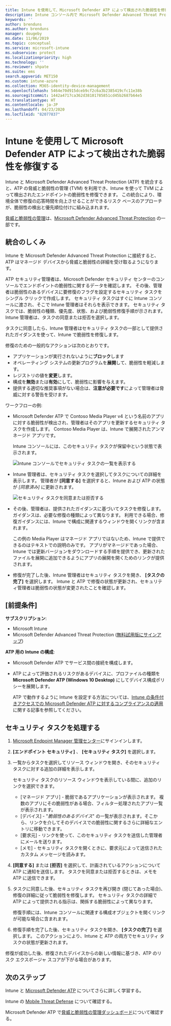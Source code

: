 ```yaml
---
title: Intune を使用して、Microsoft Defender ATP によって検出された脆弱性を修復する - Azure | Microsoft Docs
description: Intune コンソール内で Microsoft Defender Advanced Threat Protection (ATP) の一部である脅威と脆弱性の管理からセキュリティ タスクを管理する方法を説明します。
keywords: ''
author: brenduns
ms.author: brenduns
manager: dougeby
ms.date: 11/06/2019
ms.topic: conceptual
ms.service: microsoft-intune
ms.subservice: protect
ms.localizationpriority: high
ms.technology: ''
ms.reviewer: shpate
ms.suite: ems
search.appverid: MET150
ms.custom: intune-azure
ms.collection: M365-identity-device-management
ms.openlocfilehash: 5464e70d915dceb9cf2c6a3b2385419cfc11e38b
ms.sourcegitcommit: 1442a4717ca362d38101785851cd45b2687b64e5
ms.translationtype: HT
ms.contentlocale: ja-JP
ms.lasthandoff: 04/23/2020
ms.locfileid: "82077837"
---
```

# <a name="use-intune-to-remediate-vulnerabilities-identified-by-microsoft-defender-atp"></a>Intune を使用して Microsoft Defender ATP によって検出された脆弱性を修復する

Intune と Microsoft Defender Advanced Threat Protection (ATP) を統合すると、ATP の脅威と脆弱性の管理 (TVM) を利用でき、Intune を使って TVM によって検出されたエンドポイントの脆弱性を修復できます。 この統合により、環境全体で修復の応答時間を向上させることができるリスク ベースのアプローチが、脆弱性の検出と優先順位付けに組み込まれます。

[脅威と脆弱性の管理](https://docs.microsoft.com/windows/security/threat-protection/windows-defender-atp/next-gen-threat-and-vuln-mgt)は、[Microsoft Defender Advanced Threat Protection](https://docs.microsoft.com/windows/security/threat-protection/windows-defender-atp/windows-defender-advanced-threat-protection) の一部です。

## <a name="how-integration-works"></a>統合のしくみ

Intune を Microsoft Defender Advanced Threat Protection に接続すると、ATP はマネージド デバイスから脅威と脆弱性の詳細を受け取るようになります。

ATP セキュリティ管理者は、Microsoft Defender セキュリティ センターのコンソールでエンドポイントの脆弱性に関するデータを確認します。 その後、管理者は脆弱性のあるデバイスに要修復のフラグを設定するセキュリティ タスクをシングル クリックで作成します。 セキュリティ タスクはすぐに Intune コンソールに渡され、そこで Intune 管理者はそれらを表示できます。 セキュリティ タスクでは、脆弱性の種類、優先度、状態、および脆弱性修復手順が示されます。 Intune 管理者は、タスクの同意または拒否を選択します。

タスクに同意したら、Intune 管理者はセキュリティ タスクの一部として提供されたガイダンスを使って、Intune で脆弱性を修復します。

修復のための一般的なアクションは次のとおりです。

- アプリケーションが実行されないように**ブロック**します
- オペレーティング システムの更新プログラムを**展開**して、脆弱性を軽減します。
- レジストリの値を**変更**します。
- 構成を**無効**または**有効**にして、脆弱性に影響を与えます。
- 提供する適切な推奨事項がない場合は、**注意が必要です**によって管理者は脅威に対する警告を受けます。

ワークフローの例:

- Microsoft Defender ATP で Contoso Media Player v4 という名前のアプリに対する脆弱性が検出され、管理者はそのアプリを更新するセキュリティ タスクを作成します。 Contoso Media Player は、Intune で展開されたアンマネージド アプリです。

  Intune コンソールには、このセキュリティ タスクが保留中という状態で表示されます。

  ![Intune コンソールでセキュリティ タスクの一覧を表示する](./media/atp-manage-vulnerabilities/temp-security-tasks.png)

- Intune 管理者は、セキュリティ タスクを選択してタスクについての詳細を表示します。  管理者が **[同意する]** を選択すると、Intune および ATP の状態が *[同意済み]* に更新されます。

  ![セキュリティ タスクを同意または拒否する](./media/atp-manage-vulnerabilities/temp-accept-task.png)

- その後、管理者は、提供されたガイダンスに基づいてタスクを修復します。 ガイダンスは、必要な修復の種類によって異なります。 利用できる場合、修復ガイダンスには、Intune で構成に関連するウィンドウを開くリンクが含まれます。

  この例の Media Player はマネージド アプリではないため、Intune で提供できるのはテキストでの説明のみです。 アプリがマネージドであった場合、Intune では更新バージョンをダウンロードする手順を提供でき、更新されたファイルを展開に追加できるようにアプリの展開を開くためのリンクが提供されます。

- 修復が完了した後、Intune 管理者はセキュリティ タスクを開き、 **[タスクの完了]** を選択します。  Intune と ATP で修復の状態が更新され、セキュリティ管理者は脆弱性の状態が変更されたことを確認します。

## <a name="prerequisites"></a>[前提条件]  

**サブスクリプション**:

- Microsoft Intune  
- Microsoft Defender Advanced Threat Protection ([無料試用版にサインアップ](https://www.microsoft.com/WindowsForBusiness/windows-atp?ocid=docs-wdatp-main-abovefoldlink))

**ATP 用の Intune の構成**:

- Microsoft Defender ATP でサービス間の接続を構成します。
- ATP によって評価されるリスクがあるデバイスに、プロファイルの種類を **Microsoft Defender ATP (Windows 10 Desktop)** にしてデバイス構成ポリシーを展開します。

  ATP で動作するように Intune を設定する方法については、[Intune の条件付きアクセスでの Microsoft Defender ATP に対するコンプライアンスの適用](advanced-threat-protection.md#enable-microsoft-defender-atp-in-intune)に関する記事を参照してください。

## <a name="work-with-security-tasks"></a>セキュリティ タスクを処理する

1. [Microsoft Endpoint Manager 管理センター](https://go.microsoft.com/fwlink/?linkid=2109431)にサインインします。

2. **[エンドポイント セキュリティ]** 、 **[セキュリティ タスク]** を選択します。

3. 一覧からタスクを選択してリソース ウィンドウを開き、そのセキュリティ タスクに対する追加の詳細を表示します。

   セキュリティ タスクのリソース ウィンドウを表示している間に、追加のリンクを選択できます。

   - [マネージド アプリ] - 脆弱であるアプリケーションが表示されます。 複数のアプリにその脆弱性がある場合、フィルター処理されたアプリ一覧が表示されます。
   - [デバイス] - "*脆弱性のあるデバイス*" の一覧が表示されます。そこから、リンクを介してそのデバイスでの脆弱性に関するさらに詳細なエントリに移動できます。
   - [要求元] - リンクを使って、このセキュリティ タスクを送信した管理者にメールを送ります。
   - [メモ] - セキュリティ タスクを開くときに、要求元によって送信されたカスタム メッセージを読みます。

4. **[同意する]** または **[拒否]** を選択して、計画されているアクションについて ATP に通知を送信します。 タスクを同意または拒否するときは、メモを ATP に送信できます。

5. タスクに同意した後、セキュリティ タスクを再び開き (閉じてあった場合)、修復の詳細に従って脆弱性を修復します。 セキュリティ タスクの詳細で ATP によって提供される指示は、関係する脆弱性によって異なります。

   修復手順には、Intune コンソールに関連する構成オブジェクトを開くリンクが可能な場合に含まれます。

6. 修復手順を完了した後、セキュリティ タスクを開き、 **[タスクの完了]** を選択します。  このアクションにより、Intune と ATP の両方でセキュリティ タスクの状態が更新されます。

修復が成功した後、修復されたデバイスからの新しい情報に基づき、ATP のリスク エクスポージャ スコアが下がる場合があります。

## <a name="next-steps"></a>次のステップ
Intune と [Microsoft Defender ATP](advanced-threat-protection.md) についてさらに詳しく学習する。

Intune の [Mobile Threat Defense](mobile-threat-defense.md) について確認する。

Microsoft Defender ATP で[脅威と脆弱性の管理ダッシュボード](https://docs.microsoft.com/windows/security/threat-protection/windows-defender-atp/tvm-dashboard-insights)について確認する。
